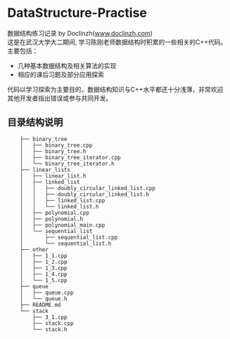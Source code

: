 # DataStructure-Practise
数据结构练习记录 by Doclinzh(www.doclinzh.com)  
这是在武汉大学大二期间, 学习陈刚老师数据结构时积累的一些相关的C++代码。主要包括：
* 几种基本数据结构及相关算法的实现
* 相应的课后习题及部分应用探索  

代码以学习探索为主要目的，数据结构知识与C++水平都还十分浅薄，非常欢迎其他开发者指出错误或参与共同开发。

## 目录结构说明
        ├── binary_tree
        │   ├── binary_tree.cpp
        │   ├── binary_tree.h
        │   ├── binary_tree_iterator.cpp
        │   └── binary_tree_iterator.h
        ├── linear_lists
        │   ├── linear_list.h
        │   ├── linked_list
        │   │   ├── doubly_circular_linked_list.cpp
        │   │   ├── doubly_circular_linked_list.h
        │   │   ├── linked_list.cpp
        │   │   └── linked_list.h
        │   ├── polynomial.cpp
        │   ├── polynomial.h
        │   ├── polynomial_main.cpp
        │   └── sequential_list
        │       ├── sequential_list.cpp
        │       └── sequential_list.h
        ├── other
        │   ├── 1_1.cpp
        │   ├── 1_2.cpp
        │   ├── 1_3.cpp
        │   ├── 1_4.cpp
        │   └── 1_5.cpp
        ├── queue
        │   ├── queue.cpp
        │   └── queue.h
        ├── README.md
        └── stack
            ├── 3_1.cpp
            ├── stack.cpp
            └── stack.h


